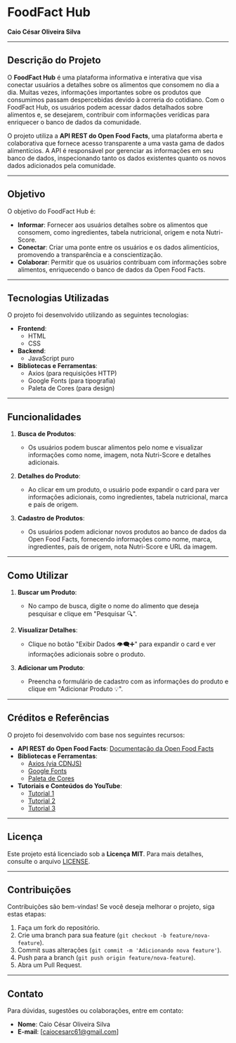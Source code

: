 # FoodFact Hub  
**Caio César Oliveira Silva**

---

## Descrição do Projeto

O **FoodFact Hub** é uma plataforma informativa e interativa que visa conectar usuários a detalhes sobre os alimentos que consomem no dia a dia. Muitas vezes, informações importantes sobre os produtos que consumimos passam despercebidas devido à correria do cotidiano. Com o FoodFact Hub, os usuários podem acessar dados detalhados sobre alimentos e, se desejarem, contribuir com informações verídicas para enriquecer o banco de dados da comunidade.

O projeto utiliza a **API REST do Open Food Facts**, uma plataforma aberta e colaborativa que fornece acesso transparente a uma vasta gama de dados alimentícios. A API é responsável por gerenciar as informações em seu banco de dados, inspecionando tanto os dados existentes quanto os novos dados adicionados pela comunidade.

---

## Objetivo

O objetivo do FoodFact Hub é:

- **Informar**: Fornecer aos usuários detalhes sobre os alimentos que consomem, como ingredientes, tabela nutricional, origem e nota Nutri-Score.
- **Conectar**: Criar uma ponte entre os usuários e os dados alimentícios, promovendo a transparência e a conscientização.
- **Colaborar**: Permitir que os usuários contribuam com informações sobre alimentos, enriquecendo o banco de dados da Open Food Facts.

---

## Tecnologias Utilizadas

O projeto foi desenvolvido utilizando as seguintes tecnologias:

- **Frontend**:
  - HTML
  - CSS
- **Backend**:
  - JavaScript puro
- **Bibliotecas e Ferramentas**:
  - Axios (para requisições HTTP)
  - Google Fonts (para tipografia)
  - Paleta de Cores (para design)

---

## Funcionalidades

1. **Busca de Produtos**:
   - Os usuários podem buscar alimentos pelo nome e visualizar informações como nome, imagem, nota Nutri-Score e detalhes adicionais.

2. **Detalhes do Produto**:
   - Ao clicar em um produto, o usuário pode expandir o card para ver informações adicionais, como ingredientes, tabela nutricional, marca e país de origem.

3. **Cadastro de Produtos**:
   - Os usuários podem adicionar novos produtos ao banco de dados da Open Food Facts, fornecendo informações como nome, marca, ingredientes, país de origem, nota Nutri-Score e URL da imagem.

---

## Como Utilizar

1. **Buscar um Produto**:
   - No campo de busca, digite o nome do alimento que deseja pesquisar e clique em "Pesquisar 🔍".

2. **Visualizar Detalhes**:
   - Clique no botão "Exibir Dados 👁‍🗨➕" para expandir o card e ver informações adicionais sobre o produto.

3. **Adicionar um Produto**:
   - Preencha o formulário de cadastro com as informações do produto e clique em "Adicionar Produto 💡".

---

## Créditos e Referências

O projeto foi desenvolvido com base nos seguintes recursos:

- **API REST do Open Food Facts**: [Documentação da Open Food Facts](https://world.openfoodfacts.org/data)
- **Bibliotecas e Ferramentas**:
  - [Axios (via CDNJS)](https://cdnjs.com/libraries/axios)
  - [Google Fonts](https://fonts.google.com/)
  - [Paleta de Cores](https://paletadecores.com/populares/)
- **Tutoriais e Conteúdos do YouTube**:
  - [Tutorial 1](https://youtu.be/Bi5HsQz-87A?si=5HKFPEkfNnvFjLCx)
  - [Tutorial 2](https://youtu.be/VM4e37DaskU?si=NPHIrgB1aiTfftof)
  - [Tutorial 3](https://youtu.be/4s8uvDcE4zk?si=YhpHYKceeSHDC4AJ)

---

## Licença

Este projeto está licenciado sob a **Licença MIT**. Para mais detalhes, consulte o arquivo [LICENSE](LICENSE).

---

## Contribuições

Contribuições são bem-vindas! Se você deseja melhorar o projeto, siga estas etapas:

1. Faça um fork do repositório.
2. Crie uma branch para sua feature (`git checkout -b feature/nova-feature`).
3. Commit suas alterações (`git commit -m 'Adicionando nova feature'`).
4. Push para a branch (`git push origin feature/nova-feature`).
5. Abra um Pull Request.

---

## Contato

Para dúvidas, sugestões ou colaborações, entre em contato:

- **Nome**: Caio César Oliveira Silva
- **E-mail**: [caiocesarc61@gmail.com]
